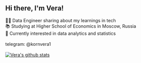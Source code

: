 ## Hi there, I'm Vera!

👩‍💻 Data Engineer sharing about my learnings in tech<br/>
📚 Studying at Higher School of Economics in Moscow, Russia<br/>
💭 Currently interested in data analytics and statistics<br/>
<br/>
telegram: @kornvera1<br/>
<br/>
[![Vera's github stats](https://github-readme-stats.vercel.app/api?username=kornvera1&show_icons=true&theme=synthwave)](https://github.com/kornvera1/github-readme-stats)
<!--
**kornvera1/kornvera1** is a ✨ _special_ ✨ repository because its `README.md` (this file) appears on your GitHub profile.

Here are some ideas to get you started:

- 🔭 I’m currently working on ...
- 🌱 I’m currently learning ...
- 👯 I’m looking to collaborate on ...
- 🤔 I’m looking for help with ...
- 💬 Ask me about ...
- 📫 How to reach me: ...
- 😄 Pronouns: ...
- ⚡ Fun fact: ...
-->
